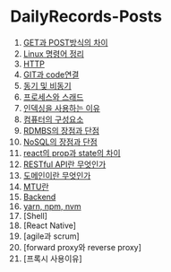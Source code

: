 # DailyRecords-Posts


1. [GET과 POST방식의 차이](https://github.com/Holly-Park/DailyRecords-Posts/blob/main/GETvsPOST)
2. [Linux 명령어 정리](https://github.com/Holly-Park/DailyRecords-Posts/blob/main/Linux%20%EB%AA%85%EB%A0%B9%EC%96%B4%20%EC%A0%95%EB%A6%AC)
3. [HTTP](https://github.com/Holly-Park/DailyRecords-Posts/blob/main/HTTP)
4. [GIT과 code연결](https://github.com/Holly-Park/DailyRecords-Posts/blob/main/GIT%EA%B3%BC%20code%20%EC%97%B0%EA%B2%B0)
5. [동기 및 비동기](https://github.com/Holly-Park/DailyRecords-Posts/blob/main/%EB%8F%99%EA%B8%B0%20%EB%B0%8F%20%EB%B9%84%EB%8F%99%EA%B8%B0)
6. [프로세스와 스래드](https://github.com/Holly-Park/DailyRecords-Posts/blob/main/%ED%94%84%EB%A1%9C%EC%84%B8%EC%8A%A4%EC%99%80%20%EC%8A%A4%EB%9E%98%EB%93%9C)
7. [인덱싱을 사용하는 이유](https://github.com/Holly-Park/DailyRecords-Posts/blob/main/%EC%9D%B8%EB%8D%B1%EC%8B%B1%EC%9D%84%20%EC%82%AC%EC%9A%A9%ED%95%98%EB%8A%94%20%EC%9D%B4%EC%9C%A0)
8. [컴퓨터의 구성요소](https://github.com/Holly-Park/DailyRecords-Posts/blob/main/%EC%BB%B4%ED%93%A8%ED%84%B0%EC%9D%98%20%EA%B5%AC%EC%84%B1%EC%9A%94%EC%86%8C)
9. [RDMBS의 장점과 단점](https://github.com/Holly-Park/DailyRecords-Posts/blob/main/RDBMS%EC%9D%98%20%EC%9E%A5%EC%A0%90%EA%B3%BC%20%EB%8B%A8%EC%A0%90)
10. [NoSQL의 장점과 단점](https://github.com/Holly-Park/DailyRecords-Posts/blob/main/NoSQL%EC%9D%98%20%EC%9E%A5%EC%A0%90%EA%B3%BC%20%EB%8B%A8%EC%A0%90)
11. [react의 prop과 state의 차이](https://github.com/Holly-Park/DailyRecords-Posts/blob/main/react%EC%9D%98%20prop%EA%B3%BC%20state%EC%B0%A8%EC%9D%B4)
12. [RESTful API란 무엇인가](https://github.com/Holly-Park/DailyRecords-Posts/blob/main/RESTful%20API%EA%B0%80%20%EB%AC%B4%EC%97%87%EC%9D%B8%EA%B0%80)
13. [도메인이란 무엇인가](https://github.com/Holly-Park/DailyRecords-Posts/blob/main/%EB%8F%84%EB%A9%94%EC%9D%B8%EC%9D%B4%EB%9E%80%20%EB%AC%B4%EC%97%87%EC%9D%B8%EA%B0%80)
14. [MTU란](https://github.com/Holly-Park/DailyRecords-Posts/blob/main/MTU%EB%9E%80)
15. [Backend](https://github.com/Holly-Park/DailyRecords-Posts/blob/main/Back-End%20Developer)
16. [yarn, npm, nvm](https://github.com/Holly-Park/DailyRecords-Posts/blob/main/yarn%2C%20npm%2C%20nvm)
17. [Shell]
18. [React Native]
19. [agile과 scrum]
20. [forward proxy와 reverse proxy]
21. [프록시 사용이유]


